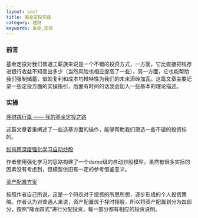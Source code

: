```yaml
---
layout: post
title: 基金定投实践
category: 理财
keywords: 基金,定投
---
```


### 前言

基金定投对我们普通工薪族来说是一个不错的投资方式，一方面，它比直接把钱存进银行收益不知高出多少（当然风险也相应提高了一些），另一方面，它也能帮助我们强制储蓄，借助复利和成本均摊特性为我们的未来添砖加瓦。这篇文章主要记录一些定投方面的实操指引，后面有时间的话我会加入一些基本的理论描述。

### 实操

[理财践行篇 —— 我的基金定投之路](<http://blog.seoguess.com/financial-practice-rfund-two.html>)

这篇文章着重阐述了一些选基方面的操作，能够帮助我们筛选一些不错的投资标的。

[如何用深度强化学习自动炒股](<https://github.com/wangshub/RL-Stock>)

作者使用强化学习的思路构建了一个demo级的自动炒股模型。虽然有很多实际的因素没有考虑到，但模型依旧有一定的参考借鉴意义。

[资产配置方案](<https://github.com/brain-zhang/xianglong>)

按照作者自己所说，这是一个码农对于投资的所思所想，逐步形成的个人投资策略。作者认为对普通人来说，资产配置优于择时择股，所以将资产配置划分为四部分，按照“降龙四式”进行分配投资，每一部分都有相应的投资说明。
